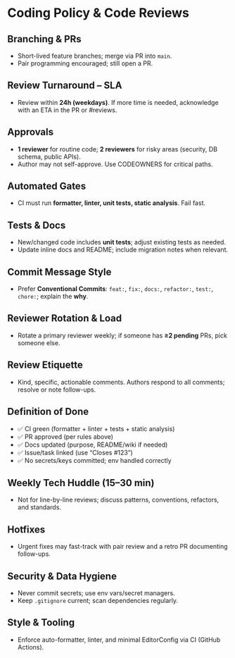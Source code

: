 # Coding Policy & Code Reviews

## Branching & PRs

- Short-lived feature branches; merge via PR into `main`.
- Pair programming encouraged; still open a PR.

## Review Turnaround – SLA

- Review within **24h (weekdays)**. If more time is needed, acknowledge with an ETA in the PR or #reviews.

## Approvals

- **1 reviewer** for routine code; **2 reviewers** for risky areas (security, DB schema, public APIs).
- Author may not self-approve. Use CODEOWNERS for critical paths.

## Automated Gates

- CI must run **formatter, linter, unit tests, static analysis**. Fail fast.

## Tests & Docs

- New/changed code includes **unit tests**; adjust existing tests as needed.
- Update inline docs and README; include migration notes when relevant.

## Commit Message Style

- Prefer **Conventional Commits**: `feat:`, `fix:`, `docs:`, `refactor:`, `test:`, `chore:`; explain the **why**.

## Reviewer Rotation & Load

- Rotate a primary reviewer weekly; if someone has **≥2 pending** PRs, pick someone else.

## Review Etiquette

- Kind, specific, actionable comments. Authors respond to all comments; resolve or note follow-ups.

## Definition of Done

- ✅ CI green (formatter + linter + tests + static analysis)
- ✅ PR approved (per rules above)
- ✅ Docs updated (purpose, README/wiki if needed)
- ✅ Issue/task linked (use “Closes #123”)
- ✅ No secrets/keys committed; env handled correctly

## Weekly Tech Huddle (15–30 min)

- Not for line-by-line reviews; discuss patterns, conventions, refactors, and standards.

## Hotfixes

- Urgent fixes may fast-track with pair review and a retro PR documenting follow-ups.

## Security & Data Hygiene

- Never commit secrets; use env vars/secret managers.
- Keep `.gitignore` current; scan dependencies regularly.

## Style & Tooling

- Enforce auto-formatter, linter, and minimal EditorConfig via CI (GitHub Actions).
